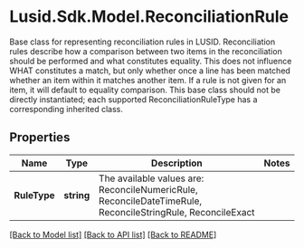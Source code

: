 # Lusid.Sdk.Model.ReconciliationRule
Base class for representing reconciliation rules in LUSID.  Reconciliation rules describe how a comparison between two items in the reconciliation should be performed and what constitutes equality.  This does not influence WHAT constitutes a match, but only whether once a line has been matched whether an item within it matches another item.  If a rule is not given for an item, it will default to equality comparison.  This base class should not be directly instantiated; each supported ReconciliationRuleType has a corresponding inherited class.

## Properties

Name | Type | Description | Notes
------------ | ------------- | ------------- | -------------
**RuleType** | **string** | The available values are: ReconcileNumericRule, ReconcileDateTimeRule, ReconcileStringRule, ReconcileExact | 

[[Back to Model list]](../README.md#documentation-for-models) [[Back to API list]](../README.md#documentation-for-api-endpoints) [[Back to README]](../README.md)


